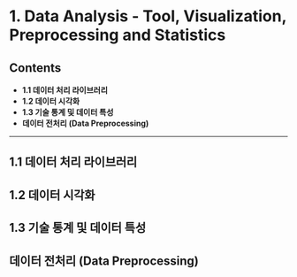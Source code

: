 # 1. Data Analysis - Tool, Visualization, Preprocessing and Statistics

## Contents

- **1.1 데이터 처리 라이브러리**
- **1.2 데이터 시각화**
- **1.3 기술 통계 및 데이터 특성**
- **데이터 전처리 (Data Preprocessing)**

---

## 1.1 데이터 처리 라이브러리
## 1.2 데이터 시각화
## 1.3 기술 통계 및 데이터 특성
## 데이터 전처리 (Data Preprocessing)
